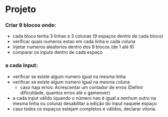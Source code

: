 # Projeto

### Criar 9 blocos onde:
- cada bloco tenha 3 linhas e 3 colunas (9 espaços dentro de cada bloco)
- verificar quais numeros estao em cada linha e cada coluna
- injetar numeros aleatorios dentro dos 9 blocos (de 1 até 9)
- comparar os inputs dentro de cada espaço
  
### a cada input:
  - verificar se existe algum numero igual na mesma linha
  - verificar se existe algum numero igual na mesma coluna
    - caso haja erros: Acrescentar um contador de erros (Definir dificuldade, quantos erros até o gameover)
  - a cada input válido (quando o número nao é igual a nenhum outro na mesma linha ou coluna) desabilitar a edição do input naquele espaço
  - caso todos os espaços estejam completos e válidos, declarar vitoria.
